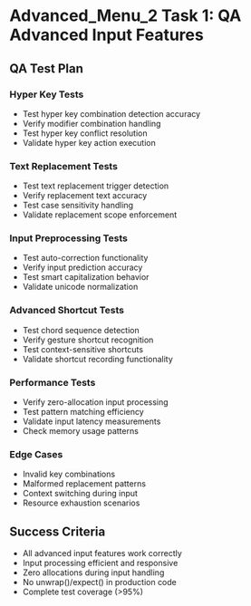 # Advanced_Menu_2 Task 1: QA Advanced Input Features

## QA Test Plan

### Hyper Key Tests
- Test hyper key combination detection accuracy
- Verify modifier combination handling
- Test hyper key conflict resolution
- Validate hyper key action execution

### Text Replacement Tests
- Test text replacement trigger detection
- Verify replacement text accuracy
- Test case sensitivity handling
- Validate replacement scope enforcement

### Input Preprocessing Tests
- Test auto-correction functionality
- Verify input prediction accuracy
- Test smart capitalization behavior
- Validate unicode normalization

### Advanced Shortcut Tests
- Test chord sequence detection
- Verify gesture shortcut recognition
- Test context-sensitive shortcuts
- Validate shortcut recording functionality

### Performance Tests
- Verify zero-allocation input processing
- Test pattern matching efficiency
- Validate input latency measurements
- Check memory usage patterns

### Edge Cases
- Invalid key combinations
- Malformed replacement patterns
- Context switching during input
- Resource exhaustion scenarios

## Success Criteria
- All advanced input features work correctly
- Input processing efficient and responsive
- Zero allocations during input handling
- No unwrap()/expect() in production code
- Complete test coverage (>95%)